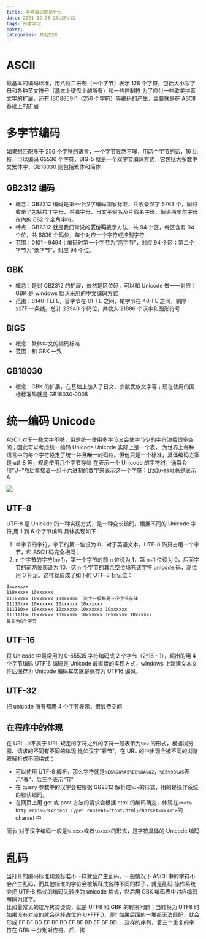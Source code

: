 ```yaml
---
title: 各种编码都是什么
date: 2021-12-30 20:28:12
tags: 日常学习
cover:
categories: 其他知识
---
```


# ASCII

最基本的编码标准，用八位二进制（一个字节）表示 128 个字符，包括大小写字母和各种英文符号（基本上键盘上的所有）和一些控制符
为了应付一些欧美拼音文字的扩展，还有 ISO8859-1（256 个字符）等编码的产生，主要就是在 ASCII 基础上的扩展

# 多字节编码

如果想匹配多于 256 个字符的语言，一个字节显然不够，用两个字节的话，16 比特，可以编码 65536 个字符，BIG-5 就是一个双字节编码方式，它包括大多数中文繁体字，GB18030 则包括繁体和简体

## GB2312 编码

- 概念：GB2312 编码是第一个汉字编码国家标准，共收录汉字 6763 个，同时收录了包括拉丁字母、希腊字母、日文平假名及片假名字母、俄语西里尔字母在内的 682 个全角字符。
- 特点：GB2312 就是我们常说的**区位码**表示方法，共 94 个区，每区含有 94 个位，共 8836 个码位，每个对应一个字符或控制字符
- 范围：0101－9494；编码时第一个字节为“高字节”，对应 94 个区；第二个字节为“低字节”，对应 94 个位。

## GBK

- 概念：是对 GB2312 的扩展，依然是区位码，可以和 Unicode 做一一对应；GBK 是 windows 默认采用的中文编码方式
- 范围：8140-FEFE，首字节在 81-FE 之间，尾字节在 40-FE 之间，剔除 xx7F 一条线。总计 23940 个码位，共收入 21886 个汉字和图形符号

## BIG5

- 概念：繁体中文的编码标准
- 范围：和 GBK 一致

## GB18030

- 概念：GBK 的扩展，在基础上加入了日文、少数民族文字等；现在使用的国标标准码就是 GB18030-2005

# 统一编码 Unicode

ASCII 对于一些文字不够，但是统一使用多字节又会使字节少的字符浪费很多空间；因此可以考虑统一编码 Unicode
Unicode 实际上是一个表， 为世界上每种语言中的每个字符设定了统一并且**唯一**的码位。但他只是一个标准，具体编码方案是 utf-8 等，规定使用几个字节存储
在表示一个 Unicode 的字符时，通常会用“U+”然后紧接着一组十六进制的数字来表示这一个字符；比如`U+0041`总是表示 A

![](https://pic1.zhimg.com/80/v2-7470bd95ac475781e87fa8a05e77f6d8_720w.jpg)

## UTF-8

UTF-8 是 Unicode 的一种实现方式，是一种变长编码，根据不同的 Unicode 字符,用 1 到 6 个字节编码
具体实现如下：

1. 单字节的字符，字节的第一位设为 0，对于英语文本，UTF-8 码只占用一个字节，和 ASCII 码完全相同；
2. n 个字节的字符(n>1)，第一个字节的前 n 位设为 1，第 n+1 位设为 0，后面字节的前两位都设为 10，这 n 个字节的其余空位填充该字符 unicode 码，高位用 0 补足。这样就形成了如下的 UTF-8 标记位：

```
0xxxxxxx
110xxxxx 10xxxxxx
1110xxxx 10xxxxxx 10xxxxxx  汉字一般都是三个字节存储
11110xxx 10xxxxxx 10xxxxxx 10xxxxxx
111110xx 10xxxxxx 10xxxxxx 10xxxxxx 10xxxxxx
1111110x 10xxxxxx 10xxxxxx 10xxxxxx 10xxxxxx 10xxxxxx
最长为6个字节
```

## UTF-16

将 Unicode 中最常用的 0-65535 字符编码成 2 个字节（2^16 - 1），超出的用 4 个字节编码
UTF16 编码是 Unicode 最直接的实现方式，windows 上新建文本文件后保存为 Unicode 编码其实就是保存为 UTF16 编码。

## UTF-32

把 unicode 所有都用 4 个字节表示，很浪费空间

## 在程序中的体现

在 URL 中不属于 URL 规定的字符之外的字符一般表示为`%xx` 的形式，根据浏览器、请求的不同有不同的体现
比如汉字“春节”，在 URL 的中出现会被不同的浏览器解析成不同格式；

- 可以使用 UTF-8 解析，那么字符就是`%E6%98%A5%E8%8A%82`，`%E6%98%A5`表示“春”，后三个表示“节”
- 在 query 参数中的汉字会被根据 GB2312 解析成`%xx`的形式，用的是操作系统的默认编码。
- 在网页上用 get 或 post 方法的请求会根据 html 的编码确定，体现在`<meta http-equiv="Content-Type" content="text/html;charset=xxxx">`的 charset 中

而 js 对于汉字编码一般是`%uxxxx`或者`\uxxxx`的形式，是字符具体的 Unicode 编码

# 乱码

当打开的编码标准和源标准不一样就会产生乱码。一般情况下 ASCII 中的字符不会产生乱码，而其他标准的字符会被解释成各种不同的样子，就是乱码
操作系统会把 UTF-8 格式的编码先转换为 unicode 格式，然后用 GBK 编码表中对应编码解码为汉字。  
比如最常见的锟斤拷烫烫烫，就是 UTF8 和 GBK 的转换问题；当转换为 UTF8 时如果没有对应的就会选择占位符 U+FFFD，即`?`
如果后面的一堆都无法匹配，就会形成 EF BF BD EF BF BD EF BF BD EF BF BD.....这样的序列，着三个重复的字符在 GBK 中分别对应锟、斤、拷
